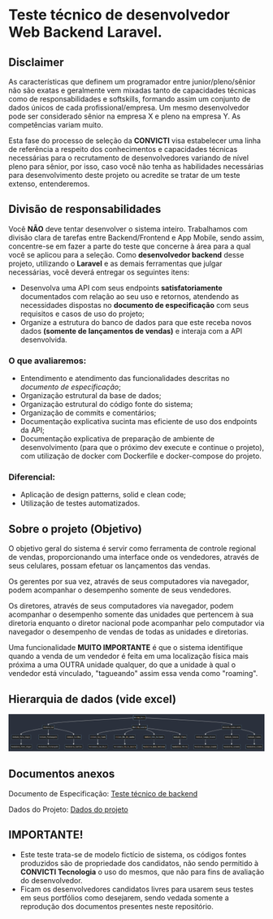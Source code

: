 # Teste técnico de desenvolvedor Web Backend Laravel.

## Disclaimer

As características que definem um programador entre junior/pleno/sênior não são exatas e geralmente vem mixadas tanto de capacidades técnicas como de responsabilidades e softskills, formando assim um conjunto de dados únicos de cada profissional/empresa. Um mesmo desenvolvedor pode ser considerado sênior na empresa X e pleno na empresa Y. As competências variam muito.

Esta fase do processo de seleção da **CONVICTI** visa estabelecer uma linha de referência a respeito dos conhecimentos e capacidades técnicas necessárias para o recrutamento de desenvolvedores variando de nível pleno para sênior, por isso, caso você não tenha as habilidades necessárias para desenvolvimento deste projeto ou acredite se tratar de um teste extenso, entenderemos.

## Divisão de responsabilidades

Você **NÃO** deve tentar desenvolver o sistema inteiro. Trabalhamos com divisão clara de tarefas entre Backend/Frontend e App Mobile, sendo assim, concentre-se em fazer a parte do teste que concerne à área para a qual você se aplicou para a seleção. Como **desenvolvedor backend** desse projeto, utilizando o **Laravel** e as demais ferramentas que julgar necessárias, você deverá entregar os seguintes itens:

- Desenvolva uma API com seus endpoints **satisfatoriamente** documentados com relação ao seu uso e retornos, atendendo as necessidades dispostas no **documento de especificação** com seus requisitos e casos de uso do projeto;
- Organize a estrutura do banco de dados para que este receba novos dados **(somente de lançamentos de vendas)** e interaja com a API desenvolvida.

### O que avaliaremos:

- Entendimento e atendimento das funcionalidades descritas no _documento de especificação_;
- Organização estrutural da base de dados;
- Organização estrutural do código fonte do sistema;
- Organização de commits e comentários;
- Documentação explicativa sucinta mas eficiente de uso dos endpoints da API;
- Documentação explicativa de preparação de ambiente de desenvolvimento (para que o próximo dev execute e continue o projeto), com utilização de docker com Dockerfile e docker-compose do projeto.

### Diferencial:

- Aplicação de design patterns, solid e clean code;
- Utilização de testes automatizados.

## Sobre o projeto (Objetivo)

O objetivo geral do sistema é servir como ferramenta de controle regional de vendas, proporcionando uma interface onde os vendedores, através de seus celulares, possam efetuar os lançamentos das vendas.

Os gerentes por sua vez, através de seus computadores via navegador, podem acompanhar o desempenho somente de seus vendedores.

Os diretores, através de seus computadores via navegador, podem acompanhar o desempenho somente das unidades que pertencem à sua diretoria enquanto o diretor nacional pode acompanhar pelo computador via navegador o desempenho de vendas de todas as unidades e diretorias.

Uma funcionalidade **MUITO IMPORTANTE** é que o sistema identifique quando a venda de um vendedor é feita em uma localização física mais próxima a uma OUTRA unidade qualquer, do que a unidade à qual o vendedor está vinculado, "tagueando" assim essa venda como "roaming".

## Hierarquia de dados (vide excel)

![Hierarquia de dados](./docs/hierarquia-de-dados.png)

## Documentos anexos

Documento de Especificação: [Teste técnico de backend](./docs/teste_backend.pdf)

Dados do Projeto: [Dados do projeto](./docs/dados-do-projeto.xlsx)

## IMPORTANTE!

- Este teste trata-se de modelo fictício de sistema, os códigos fontes produzidos são de propriedade dos candidatos, não sendo permitido à **CONVICTI Tecnologia** o uso do mesmos, que não para fins de avaliação do desenvolvedor.
- Ficam os desenvolvedores candidatos livres para usarem seus testes em seus portfólios como desejarem, sendo vedada somente a reprodução dos documentos presentes neste repositório.
